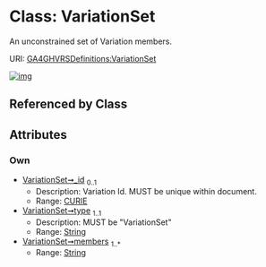 
# Class: VariationSet


An unconstrained set of Variation members.

URI: [GA4GHVRSDefinitions:VariationSet](GA4GHVRSDefinitionsVariationSet)


[![img](https://yuml.me/diagram/nofunky;dir:TB/class/[CURIE]<_id%200..1-++[VariationSet&#124;type:string;members:string%20%2B],[CURIE])](https://yuml.me/diagram/nofunky;dir:TB/class/[CURIE]<_id%200..1-++[VariationSet&#124;type:string;members:string%20%2B],[CURIE])

## Referenced by Class


## Attributes


### Own

 * [VariationSet➞_id](VariationSet__id.md)  <sub>0..1</sub>
     * Description: Variation Id. MUST be unique within document.
     * Range: [CURIE](CURIE.md)
 * [VariationSet➞type](VariationSet_type.md)  <sub>1..1</sub>
     * Description: MUST be "VariationSet"
     * Range: [String](types/String.md)
 * [VariationSet➞members](VariationSet_members.md)  <sub>1..\*</sub>
     * Range: [String](types/String.md)

